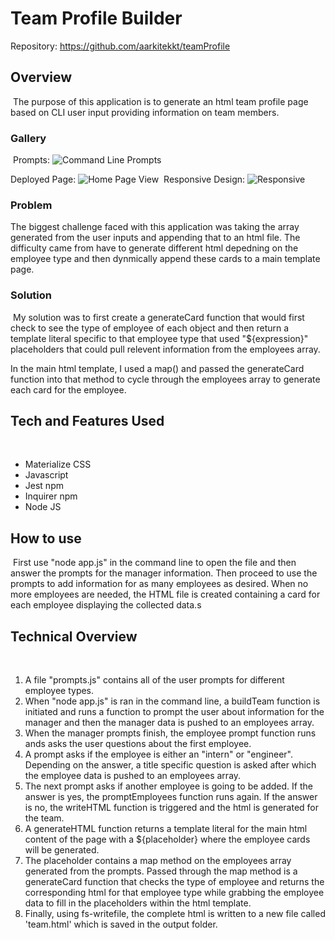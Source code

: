 # Team Profile Builder

Repository: https://github.com/aarkitekkt/teamProfile

## Overview
​
The purpose of this application is to generate an html team profile page based on CLI user input providing information on team members. 
​
### Gallery
​
Prompts:
![Command Line Prompts](./screenshots/prompts.JPG "User Prompts")

Deployed Page:
![Home Page View](./screenshots/deployed.JPG "Deployed Page")
​
Responsive Design:
![Responsive](./screenshots/responsive.gif "Responsive Design")
​
### Problem

The biggest challenge faced with this application was taking the array generated from the user inputs and appending that to an html file.  The difficulty came from have to generate different html depedning on the employee type and then dynmically append these cards to a main template page.

### Solution
​
My solution was to first create a generateCard function that would first check to see the type of employee of each object and then return a template literal specific to that employee type that used "${expression}" placeholders that could pull relevent information from the employees array. 

In the main html template, I used a map() and passed the generateCard function into that method to cycle through the employees array to generate each card for the employee.  

## Tech and Features Used
​
* Materialize CSS
* Javascript
* Jest npm
* Inquirer npm
* Node JS
​
## How to use
​
First use "node app.js" in the command line to open the file and then answer the prompts for the manager information. Then proceed to use the prompts to add information for as many employees as desired.  When no more employees are needed, the HTML file is created containing a card for each employee displaying the collected data.s 
​
## Technical Overview
​
1. A file "prompts.js" contains all of the user prompts for different employee types.
2. When "node app.js" is ran in the command line, a buildTeam function is initiated and runs a function to prompt the user about information for the manager and then the manager data is pushed to an employees array.
3. When the manager prompts finish, the employee prompt function runs ands asks the user questions about the first employee.
4. A prompt asks if the employee is either an "intern" or "engineer". Depending on the answer, a title specific question is asked after which the employee data is pushed to an employees array.
5. The next prompt asks if another employee is going to be added.  If the answer is yes, the promptEmployees function runs again.  If the answer is no, the writeHTML function is triggered and the html is generated for the team.
6. A generateHTML function returns a template literal for the main html content of the page with a ${placeholder} where the employee cards will be generated.
7. The placeholder contains a map method on the employees array generated from the prompts.  Passed through the map method is a generateCard function that checks the type of employee and returns the corresponding html for that employee type while grabbing the employee data to fill in the placeholders within the html template.
8. Finally, using fs-writefile, the complete html is written to a new file called 'team.html' which is saved in the output folder.
